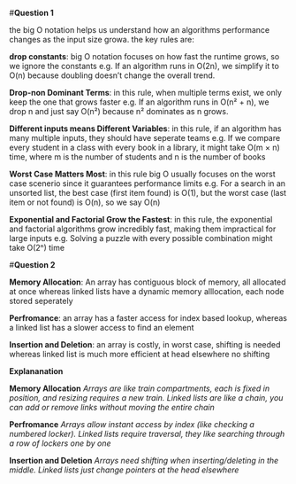 #**Question 1**

the big O notation helps us understand how an algorithms performance changes as the input size growa. the key rules are:

 **drop constants**: big O notation focuses on how fast the runtime grows, so we ignore the constants e.g. If an algorithm runs in O(2n), we simplify it to O(n) because doubling doesn’t change the overall trend.
 
 **Drop-non Dominant Terms**: in this rule, when multiple terms exist, we only keep the one that grows faster e.g. If an algorithm runs in O(n² + n), we drop n and just say O(n²) because n² dominates as n grows.
 
 **Different inputs means Different Variables**: in this rule, if an algorithm has many multiple inputs, they should have seperate teams e.g. If we compare every student in a class with every book in a library, it might take O(m × n) time, where m is the number of students and n is the number of books
 
 **Worst Case Matters Most**: in this rule big O usually focuses on the worst case scenerio since it guarantees performance limits e.g. For a search in an unsorted list, the best case (first item found) is O(1), but the worst case (last item or not found) is O(n), so we say O(n)
 
 **Exponential and Factorial Grow the Fastest**: in this rule, the exponential and factorial algorithms grow incredibly fast, making them impractical for large inputs e.g. Solving a puzzle with every possible combination might take O(2ⁿ) time


 #**Question 2**

 
 **Memory Allocation**: An array has contiguous block of memory, all allocated at once whereas linked lists have a dynamic memory alllocation, each node stored seperately
 
 **Perfromance**: an array has a faster access for index based lookup, whereas a linked list has a slower access to find an element
 
 **Insertion and Deletion**: an array is costly, in worst case, shifting is needed whereas linked list is much more efficient at head elsewhere no shifting 

 **Explananation**
 
 **Memory Allocation**
 *Arrays are like train compartments, each is fixed in position, and resizing requires a new train.
Linked lists are like a chain, you can add or remove links without moving the entire chain*

**Perfromance**
*Arrays allow instant access by index (like checking a numbered locker).
Linked lists require traversal, they like searching through a row of lockers one by one*

**Insertion and Deletion**
*Arrays need shifting when inserting/deleting in the middle.
Linked lists just change pointers at the head elsewhere*


